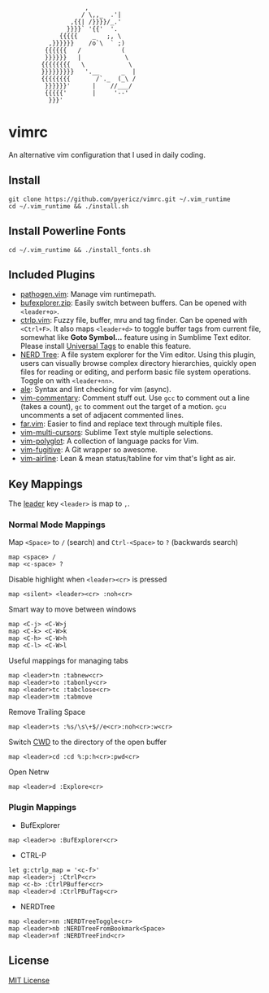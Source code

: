 ```
                     ,
                    / \,,_  .'|
                 ,{{| /}}}}/_.'
                }}}}` '{{'  '.
              {{{{{    _   ;, \
           ,}}}}}}    /o`\  ` ;)
          {{{{{{   /           (
          }}}}}}   |            \
         {{{{{{{{   \            \
         }}}}}}}}}   '.__      _  |
         {{{{{{{{       /`._  (_\ /
          }}}}}}'      |    //___/
          {{{{{'       |     '--'
           }}}'
```

# vimrc
An alternative vim configuration that I used in daily coding.

## Install
```
git clone https://github.com/pyericz/vimrc.git ~/.vim_runtime
cd ~/.vim_runtime && ./install.sh
```

## Install Powerline Fonts
```
cd ~/.vim_runtime && ./install_fonts.sh
```

## Included Plugins
* [pathogen.vim](https://github.com/tpope/vim-pathogen): Manage vim runtimepath.
* [bufexplorer.zip](https://github.com/vim-scripts/bufexplorer.zip): Easily switch between buffers. Can be opened with `<leader+o>`.
* [ctrlp.vim](https://github.com/ctrlpvim/ctrlp.vim): Fuzzy file, buffer, mru and tag finder. Can be opened with `<Ctrl+F>`. It also maps `<leader+d>` to toggle buffer tags from current file, somewhat like **Goto Symbol...** feature using in Sumblime Text editor. Please install [Universal Tags](https://github.com/universal-ctags/ctags) to enable this feature.
* [NERD Tree](https://github.com/scrooloose/nerdtree): A file system explorer for the Vim editor. Using this plugin, users can visually browse complex directory hierarchies, quickly open files for reading or editing, and perform basic file system operations. Toggle on with `<leader+nn>`.
* [ale](https://github.com/w0rp/ale): Syntax and lint checking for vim (async).
* [vim-commentary](https://github.com/tpope/vim-commentary): Comment stuff out.  Use `gcc` to comment out a line (takes a count), `gc` to comment out the target of a motion. `gcu` uncomments a set of adjacent commented lines.
* [far.vim](https://github.com/brooth/far.vim): Easier to find and replace text through multiple files.
* [vim-multi-cursors](https://github.com/terryma/vim-multiple-cursors): Sublime Text style multiple selections.
* [vim-polyglot](https://github.com/sheerun/vim-polyglot): A collection of language packs for Vim.
* [vim-fugitive](https://github.com/tpope/vim-fugitive): A Git wrapper so awesome.
* [vim-airline](https://github.com/vim-airline/vim-airline): Lean & mean status/tabline for vim that's light as air.


## Key Mappings

The [leader](http://learnvimscriptthehardway.stevelosh.com/chapters/06.html#leader) key `<leader>` is map to `,`.

### Normal Mode Mappings

Map `<Space>` to `/` (search) and `Ctrl-<Space>` to `?` (backwards search)
```
map <space> /
map <c-space> ?
```

Disable highlight when `<leader><cr>` is pressed
```
map <silent> <leader><cr> :noh<cr>
```

Smart way to move between windows
```
map <C-j> <C-W>j
map <C-k> <C-W>k
map <C-h> <C-W>h
map <C-l> <C-W>l
```

Useful mappings for managing tabs
```
map <leader>tn :tabnew<cr>
map <leader>to :tabonly<cr>
map <leader>tc :tabclose<cr>
map <leader>tm :tabmove
```

Remove Trailing Space
```
map <leader>ts :%s/\s\+$//e<cr>:noh<cr>:w<cr>
```

Switch [CWD](http://vim.wikia.com/wiki/Set_working_directory_to_the_current_file) to the directory of the open buffer
```
map <leader>cd :cd %:p:h<cr>:pwd<cr>
```

Open Netrw
```
map <leader>d :Explore<cr>
```

### Plugin Mappings

* BufExplorer
```
map <leader>o :BufExplorer<cr>
```

* CTRL-P
```
let g:ctrlp_map = '<c-f>'
map <leader>j :CtrlP<cr>
map <c-b> :CtrlPBuffer<cr>
map <leader>d :CtrlPBufTag<cr>
```

* NERDTree
```
map <leader>nn :NERDTreeToggle<cr>
map <leader>nb :NERDTreeFromBookmark<Space>
map <leader>nf :NERDTreeFind<cr>
```

## License
[MIT License](https://github.com/pyericz/vimrc/blob/master/LICENSE)

